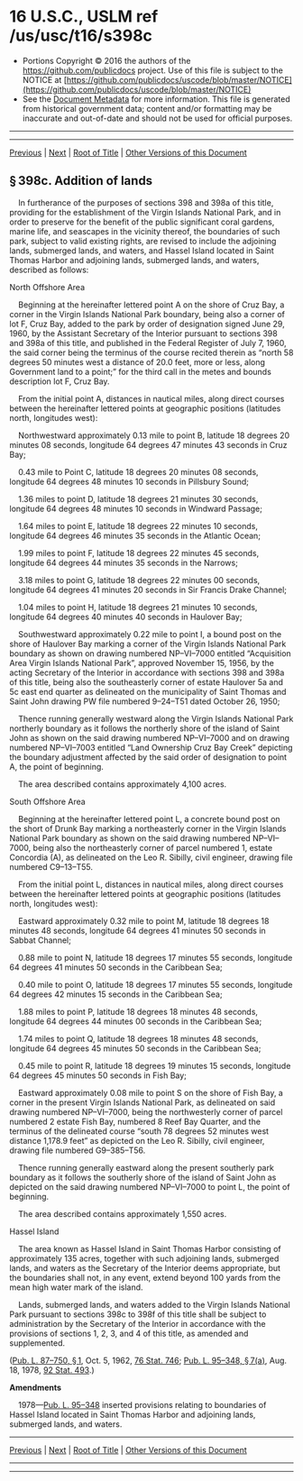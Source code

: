---
---

# 16 U.S.C., USLM ref /us/usc/t16/s398c

* Portions Copyright © 2016 the authors of the https://github.com/publicdocs project.
  Use of this file is subject to the NOTICE at [https://github.com/publicdocs/uscode/blob/master/NOTICE](https://github.com/publicdocs/uscode/blob/master/NOTICE)
* See the [Document Metadata](././../../../../..//README.md) for more information.
  This file is generated from historical government data; content and/or formatting may be inaccurate and out-of-date and should not be used for official purposes.

----------
----------

[Previous](./../../../../..//us/usc/t16/ch1/schXLIV/m__us_usc_t16_s398b.md) | [Next](./../../../../..//us/usc/t16/ch1/schXLIV/m__us_usc_t16_s398d.md) | [Root of Title](./../../../../../) | [Other Versions of this Document](https://publicdocs.github.io/go/links?ns=uslm&ref=%2Fus%2Fusc%2Ft16%2Fs398c)

## § 398c. Addition of lands

    In furtherance of the purposes of sections 398 and 398a of this title, providing for the establishment of the Virgin Islands National Park, and in order to preserve for the benefit of the public significant coral gardens, marine life, and seascapes in the vicinity thereof, the boundaries of such park, subject to valid existing rights, are revised to include the adjoining lands, submerged lands, and waters, and Hassel Island located in Saint Thomas Harbor and adjoining lands, submerged lands, and waters, described as follows:

North Offshore Area

    Beginning at the hereinafter lettered point A on the shore of Cruz Bay, a corner in the Virgin Islands National Park boundary, being also a corner of lot F, Cruz Bay, added to the park by order of designation signed June 29, 1960, by the Assistant Secretary of the Interior pursuant to sections 398 and 398a of this title, and published in the Federal Register of July 7, 1960, the said corner being the terminus of the course recited therein as “north 58 degrees 50 minutes west a distance of 20.0 feet, more or less, along Government land to a point;” for the third call in the metes and bounds description lot F, Cruz Bay.

    From the initial point A, distances in nautical miles, along direct courses between the hereinafter lettered points at geographic positions (latitudes north, longitudes west):

    Northwestward approximately 0.13 mile to point B, latitude 18 degrees 20 minutes 08 seconds, longitude 64 degrees 47 minutes 43 seconds in Cruz Bay;

    0.43 mile to Point C, latitude 18 degrees 20 minutes 08 seconds, longitude 64 degrees 48 minutes 10 seconds in Pillsbury Sound;

    1.36 miles to point D, latitude 18 degrees 21 minutes 30 seconds, longitude 64 degrees 48 minutes 10 seconds in Windward Passage;

    1.64 miles to point E, latitude 18 degrees 22 minutes 10 seconds, longitude 64 degrees 46 minutes 35 seconds in the Atlantic Ocean;

    1.99 miles to point F, latitude 18 degrees 22 minutes 45 seconds, longitude 64 degrees 44 minutes 35 seconds in the Narrows;

    3.18 miles to point G, latitude 18 degrees 22 minutes 00 seconds, longitude 64 degrees 41 minutes 20 seconds in Sir Francis Drake Channel;

    1.04 miles to point H, latitude 18 degrees 21 minutes 10 seconds, longitude 64 degrees 40 minutes 40 seconds in Haulover Bay;

    Southwestward approximately 0.22 mile to point I, a bound post on the shore of Haulover Bay marking a corner of the Virgin Islands National Park boundary as shown on drawing numbered NP–VI–7000 entitled “Acquisition Area Virgin Islands National Park”, approved November 15, 1956, by the acting Secretary of the Interior in accordance with sections 398 and 398a of this title, being also the southeasterly corner of estate Haulover 5a and 5c east end quarter as delineated on the municipality of Saint Thomas and Saint John drawing PW file numbered 9–24–T51 dated October 26, 1950;

    Thence running generally westward along the Virgin Islands National Park northerly boundary as it follows the northerly shore of the island of Saint John as shown on the said drawing numbered NP–VI–7000 and on drawing numbered NP–VI–7003 entitled “Land Ownership Cruz Bay Creek” depicting the boundary adjustment affected by the said order of designation to point A, the point of beginning.

    The area described contains approximately 4,100 acres.

South Offshore Area

    Beginning at the hereinafter lettered point L, a concrete bound post on the short of Drunk Bay marking a northeasterly corner in the Virgin Islands National Park boundary as shown on the said drawing numbered NP–VI–7000, being also the northeasterly corner of parcel numbered 1, estate Concordia (A), as delineated on the Leo R. Sibilly, civil engineer, drawing file numbered C9–13–T55.

    From the initial point L, distances in nautical miles, along direct courses between the hereinafter lettered points at geographic positions (latitudes north, longitudes west):

    Eastward approximately 0.32 mile to point M, latitude 18 degrees 18 minutes 48 seconds, longitude 64 degrees 41 minutes 50 seconds in Sabbat Channel;

    0.88 mile to point N, latitude 18 degrees 17 minutes 55 seconds, longitude 64 degrees 41 minutes 50 seconds in the Caribbean Sea;

    0.40 mile to point O, latitude 18 degrees 17 minutes 55 seconds, longitude 64 degrees 42 minutes 15 seconds in the Caribbean Sea;

    1.88 miles to point P, latitude 18 degrees 18 minutes 48 seconds, longitude 64 degrees 44 minutes 00 seconds in the Caribbean Sea;

    1.74 miles to point Q, latitude 18 degrees 18 minutes 48 seconds, longitude 64 degrees 45 minutes 50 seconds in the Caribbean Sea;

    0.45 mile to point R, latitude 18 degrees 19 minutes 15 seconds, longitude 64 degrees 45 minutes 50 seconds in Fish Bay;

    Eastward approximately 0.08 mile to point S on the shore of Fish Bay, a corner in the present Virgin Islands National Park, as delineated on said drawing numbered NP–VI–7000, being the northwesterly corner of parcel numbered 2 estate Fish Bay, numbered 8 Reef Bay Quarter, and the terminus of the delineated course “south 78 degrees 52 minutes west distance 1,178.9 feet” as depicted on the Leo R. Sibilly, civil engineer, drawing file numbered G9–385–T56.

    Thence running generally eastward along the present southerly park boundary as it follows the southerly shore of the island of Saint John as depicted on the said drawing numbered NP–VI–7000 to point L, the point of beginning.

    The area described contains approximately 1,550 acres.

Hassel Island

    The area known as Hassel Island in Saint Thomas Harbor consisting of approximately 135 acres, together with such adjoining lands, submerged lands, and waters as the Secretary of the Interior deems appropriate, but the boundaries shall not, in any event, extend beyond 100 yards from the mean high water mark of the island.

    Lands, submerged lands, and waters added to the Virgin Islands National Park pursuant to sections 398c to 398f of this title shall be subject to administration by the Secretary of the Interior in accordance with the provisions of sections 1, 2, 3, and 4 of this title, as amended and supplemented.

([Pub. L. 87–750, § 1][/us/pl/87/750/s1], Oct. 5, 1962, [76 Stat. 746][/us/stat/76/746]; [Pub. L. 95–348, § 7(a)][/us/pl/95/348/s7/a], Aug. 18, 1978, [92 Stat. 493][/us/stat/92/493].)

 __Amendments__ 

    1978—[Pub. L. 95–348][/us/pl/95/348] inserted provisions relating to boundaries of Hassel Island located in Saint Thomas Harbor and adjoining lands, submerged lands, and waters.

----------

[Previous](./../../../../..//us/usc/t16/ch1/schXLIV/m__us_usc_t16_s398b.md) | [Next](./../../../../..//us/usc/t16/ch1/schXLIV/m__us_usc_t16_s398d.md) | [Root of Title](./../../../../../) | [Other Versions of this Document](https://publicdocs.github.io/go/links?ns=uslm&ref=%2Fus%2Fusc%2Ft16%2Fs398c)

----------
----------

[/us/pl/87/750/s1]: https://publicdocs.github.io/go/links?ns=uslm&ref=%2Fus%2Fpl%2F87%2F750%2Fs1
[/us/stat/76/746]: https://publicdocs.github.io/go/links?ns=uslm&ref=%2Fus%2Fstat%2F76%2F746
[/us/pl/95/348/s7/a]: https://publicdocs.github.io/go/links?ns=uslm&ref=%2Fus%2Fpl%2F95%2F348%2Fs7%2Fa
[/us/stat/92/493]: https://publicdocs.github.io/go/links?ns=uslm&ref=%2Fus%2Fstat%2F92%2F493
[/us/pl/95/348]: https://publicdocs.github.io/go/links?ns=uslm&ref=%2Fus%2Fpl%2F95%2F348


